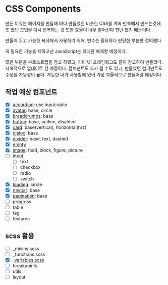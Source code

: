 # CSS Components

만든 이유는 페이지를 만들때 마다 만들었던 비슷한 CSS를 계속 반속해서 만드는것에,
또 했던 고민을 다시 반복하는 것 또한 효율이 너무 떨어진다 판단 했기 때문이다.

만들어 두고 가능한 복사해서 사용하기 위해, 변수는 중요하다 판단한 부분만 정의했다.

꼭 필요한 기능을 제하고선 JavaScript는 최대한 배제할 예정이다.

많은 부분을 부트스트랩을 참고 하였고, 기타 UI 프레임워크도 같이 참고하여 만들었다.
지속적으로 업데이트 할 예정이다.
컴퍼넌트도 추가 될 수도 있고, 만들었던 컴퍼넌트도 수정될 가능성이 높다.
가능한 내가 사용함에 있어 가장 효율적으로 만들어갈 예정이다.

## 작업 예상 컴포넌트

- [x] [accordion](components/accordion.html): use input:radio
- [x] [avatar](components/avatar.html): base, circle
- [x] [breadcrumbs](components/breadcrumbs.html): base
- [x] [button](components/button.html): base, outline, disabled
- [x] [card](components/card.html): base(vertical), horizontal(hrz)
- [x] [dialog](components/dialog.html): base
- [x] [divider](components/divider.html): base, text, dashed
- [x] [empty](components/empty.html)
- [x] [image](components/image.html): fluid, block, figure, picture
- [ ] input
  - [ ] text
  - [ ] checkbox
  - [ ] radio
  - [ ] switch
- [x] [loading](components/loading.html): circle
- [x] [navbar](components/navbar.html): base
- [x] [pagination](components/pagination.html): base
- [ ] progress
- [ ] table
- [ ] tag
- [ ] textarea

## scss 활용

- [ ] _mixins.scss
- [ ] _functions.scss
- [x] [_variables.scss](sass/variables.html)
- [ ] breakpoints
- [ ] utils
- [ ] layout
